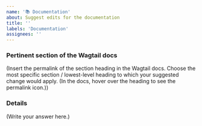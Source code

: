 ```yaml
---
name: '📚 Documentation'
about: Suggest edits for the documentation
title: ''
labels: 'Documentation'
assignees: ''
---
```


<!--
  Summarise the documentation change you’re suggesting in the Issue title.
-->

### Pertinent section of the Wagtail docs

<!--
  Copy the section link here.
-->

(Insert the permalink of the section heading in the Wagtail docs. Choose the most specific section / lowest-level heading to which your suggested change would apply. (In the docs, hover over the heading to see the permalink icon.))

### Details

<!--
  Provide a clear and concise description of what you want to happen.
-->

(Write your answer here.)

<!--
  If you're suggesting a very specific change to the documentation, feel free to directly submit a pull request.
-->
